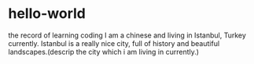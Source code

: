 # hello-world
the record of learning coding
I am a chinese and living in Istanbul, Turkey currently. 
Istanbul is a really nice city, full of history and beautiful landscapes.(descrip the city which i am living in currently.)
